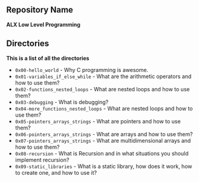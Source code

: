 ## Repository Name

**ALX Low Level Programming**

## Directories

**This is a list of all the directories**

* `0x00-hello_world` - Why C programming is awesome.
* `0x01-variables_if_else_while` - What are the arithmetic operators and how to use them?
* `0x02-functions_nested_loops` - What are nested loops and how to use them?
* `0x03-debugging` - What is debugging?
* `0x04-more_functions_nested_loops` - What are nested loops and how to use them?
* `0x05-pointers_arrays_strings` - What are pointers and how to use them?
* `0x06-pointers_arrays_strings` - What are arrays and how to use them?
* `0x07-pointers_arrays_strings` - What are multidimensional arrays and how to use them?
* `0x08-recursion` - What is Recursion and in what situations you should implement recursion?
* `0x09-static_libraries` - What is a static library, how does it work, how to create one, and how to use it?
